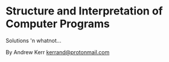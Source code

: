 # Structure and Interpretation of Computer Programs

Solutions 'n whatnot...

By Andrew Kerr <kerrand@protonmail.com>


